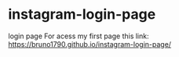 # instagram-login-page
login page
For acess my first page this link:
https://bruno1790.github.io/instagram-login-page/
